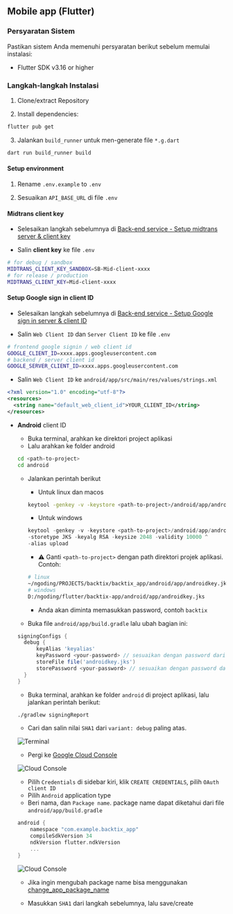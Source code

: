 ## Mobile app (Flutter)

### Persyaratan Sistem

Pastikan sistem Anda memenuhi persyaratan berikut sebelum memulai instalasi:

- Flutter SDK v3.16 or higher

### Langkah-langkah Instalasi

1. Clone/extract Repository

2. Install dependencies:
```bash
flutter pub get
```
3. Jalankan `build_runner` untuk men-generate file `*.g.dart`

```bash
dart run build_runner build
```

#### Setup environment

1. Rename `.env.example` to `.env`

2. Sesuaikan `API_BASE_URL` di file `.env`

#### Midtrans client key

- Selesaikan langkah sebelumnya di [Back-end service - Setup midtrans server & client key](https://github.com/ikhsan3adi/backtix-support/blob/main/docs/api-service.md#setup-midtrans-server--client-key)

- Salin **client key** ke file `.env`

```sh
# for debug / sandbox
MIDTRANS_CLIENT_KEY_SANDBOX=SB-Mid-client-xxxx
# for release / production
MIDTRANS_CLIENT_KEY=Mid-client-xxxx
```

#### Setup **Google sign in** client ID

- Selesaikan langkah sebelumnya di [Back-end service - Setup Google sign in server & client ID](https://github.com/ikhsan3adi/backtix-support/blob/main/docs/api-service.md#setup-google-sign-in-server--client-id)

- Salin `Web Client ID` dan `Server Client ID` ke file `.env`

```sh
# frontend google signin / web client id
GOOGLE_CLIENT_ID=xxxx.apps.googleusercontent.com
# backend / server client id
GOOGLE_SERVER_CLIENT_ID=xxxx.apps.googleusercontent.com
```

- Salin `Web Client ID` ke `android/app/src/main/res/values/strings.xml`

```xml
<?xml version="1.0" encoding="utf-8"?>
<resources>
  <string name="default_web_client_id">YOUR_CLIENT_ID</string> 
</resources>
```

- **Android** client ID

  - Buka terminal, arahkan ke direktori project aplikasi
  - Lalu arahkan ke folder android

  ```bash
  cd <path-to-project>
  cd android
  ```

  - Jalankan perintah berikut

    - Untuk linux dan macos
    ```bash
    keytool -genkey -v -keystore <path-to-project>/android/app/androidkey.jks -keyalg RSA -keysize 2048 -validity 10000 -alias keyalias

    ```
    - Untuk windows
    ```powershell
    keytool -genkey -v -keystore <path-to-project>/android/app/androidkey.jks ^
    -storetype JKS -keyalg RSA -keysize 2048 -validity 10000 ^
    -alias upload
    ```
    - :warning: Ganti `<path-to-project>` dengan path direktori projek aplikasi.
    Contoh:
    ```bash
    # linux
    ~/ngoding/PROJECTS/backtix/backtix_app/android/app/androidkey.jks
    # windows
    D:/ngoding/flutter/backtix-app/android/app/androidkey.jks
    ```
    - Anda akan diminta memasukkan password, contoh `backtix`

  - Buka file `android/app/build.gradle` lalu ubah bagian ini:
  ```gradle
  signingConfigs {
    debug {
        keyAlias 'keyalias'
        keyPassword <your-password> // sesuaikan dengan password dari langkah sebelumnya
        storeFile file('androidkey.jks')
        storePassword <your-password> // sesuaikan dengan password dari langkah sebelumnya
    }
  }
  ```

  - Buka terminal, arahkan ke folder `android`
di project aplikasi, lalu jalankan perintah berikut:

  ```bash
  ./gradlew signingReport
  ```
  - Cari dan salin nilai `SHA1` dari `variant: debug` paling atas.

  ![Terminal](https://raw.githubusercontent.com/ikhsan3adi/backtix-support/main/assets/Screenshot_5.png)

  - Pergi ke [Google Cloud Console](https://console.cloud.google.com)

  ![Cloud Console](https://raw.githubusercontent.com/ikhsan3adi/backtix-support/main/assets/Screenshot_2.png)

  - Pilih `Credentials` di sidebar kiri, klik `CREATE CREDENTIALS`, pilih `OAuth client ID`
  - Pilih `Android` application type
  - Beri nama, dan `Package name`. package name dapat diketahui dari file `android/app/build.gradle`

  ```gradle
  android {
      namespace "com.example.backtix_app"
      compileSdkVersion 34
      ndkVersion flutter.ndkVersion
      ...
  }
  ```

  ![Cloud Console](https://raw.githubusercontent.com/ikhsan3adi/backtix-support/main/assets/Screenshot_6.png)


  - Jika ingin mengubah package name bisa menggunakan [change_app_package_name](https://pub.dev/packages/change_app_package_name)

  - Masukkan `SHA1` dari langkah sebelumnya, lalu save/create